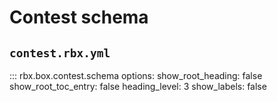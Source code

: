 # Contest schema

## `contest.rbx.yml`

::: rbx.box.contest.schema
    options:
      show_root_heading: false
      show_root_toc_entry: false
      heading_level: 3
      show_labels: false